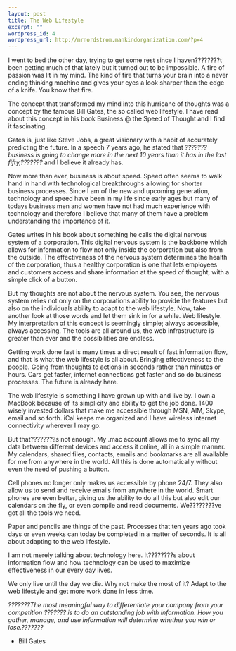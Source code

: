 ```yaml
--- 
layout: post
title: The Web Lifestyle
excerpt: ""
wordpress_id: 4
wordpress_url: http://mrnordstrom.mankindorganization.com/?p=4
---
```

I went to bed the other day, trying to get some rest since I haven????????t been getting much of that lately but it turned out to be impossible. A fire of passion was lit in my mind. The kind of fire that turns your brain into a never ending thinking machine and gives your eyes a look sharper then the edge of a knife. You know that fire.

The concept that transformed my mind into this hurricane of thoughts was a concept by the famous Bill Gates, the so called web lifestyle. I have read about this concept in his book Business @ the Speed of Thought and I find it fascinating.

Gates is, just like Steve Jobs, a great visionary with a habit of accurately predicting the future. In a speech 7 years ago, he stated that <em>???????business is going to change more in the next 10 years than it has in the last fifty,???????</em> and I believe it already has.

<!--more-->Now more than ever, business is about speed. Speed often seems to walk hand in hand with technological breakthroughs allowing for shorter business processes. Since I am of the new and upcoming generation, technology and speed have been in my life since early ages but many of todays business men and women have not had  much experience with technology and therefore I believe that many of them have a problem understanding the importance of it.

Gates writes in his book about something he calls the digital nervous system of a corporation. This digital nervous system is the backbone which allows for information to flow not only inside the corporation but also from the outside. The effectiveness of the nervous system determines the health of the corporation, thus a healthy corporation is one that lets employees and customers access and share information at the speed of thought, with a simple click of a button.

But my thoughts are not about the nervous system. You see, the nervous system relies not only on the corporations ability to provide the features but also on the individuals ability to adapt to the web lifestyle. Now, take another look at those words and let them sink in for a while. Web lifestyle. My interpretation of this concept is seemingly simple; always accessible, always accessing. The tools are all around us, the web infrastructure is greater than ever and the possibilities are endless.

Getting work done fast is many times a direct result of fast information flow, and that is what the web lifestyle is all about. Bringing effectiveness to the people. Going from thoughts to actions in seconds rather than minutes or hours. Cars get faster, internet connections get faster and so do business processes. The future is already here.

The web lifestyle is something I have grown up with and live by. I own a MacBook because of its simplicity and ability to get the job done. 1400 wisely invested dollars that make me accessible through MSN, AIM, Skype, email and so forth. iCal keeps me organized and I have wireless internet connectivity wherever I may go.

But that????????s not enough. My .mac account allows me to sync all my data between different devices and access it online, all in a simple manner. My calendars, shared files, contacts, emails and bookmarks are all available for me from anywhere in the world. All this is done automatically without even the need of pushing a button.

Cell phones no longer only makes us accessible by phone 24/7. They also allow us to send and receive emails from anywhere in the world. Smart phones are even better, giving us the ability to do all this but also edit our calendars on the fly, or even compile and read documents. We????????ve got all the tools we need.

Paper and pencils are things of the past. Processes that ten years ago took days or even weeks can today be completed in a matter of seconds. It is all about adapting to the web lifestyle.

I am not merely talking about technology here. It????????s about information flow and how technology can be used to maximize effectiveness in our every day lives.

We only live until the day we die. Why not make the most of it?
Adapt to the web lifestyle and get more work done in less time.

<em>???????The most meaningful way to differentiate your company from your competition ??????? is to do an outstanding job with information. How you gather, manage, and use information will determine whether you win or lose.???????</em>
- Bill Gates
